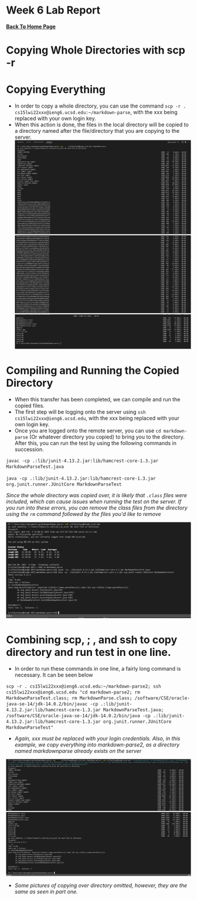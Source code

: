 # Week 6 Lab Report

[__Back To Home Page__](https://russmaster76.github.io/cse15l-lab-reports/)

# Copying Whole Directories with scp -r

# Copying Everything
- In order to copy a whole directory, you can use the command `scp -r . cs15lwi22xxx@ieng6.ucsd.edu:~/markdown-parse`, with the xxx being replaced with your own login key.
- When this action is done, the files in the local directory will be copied to a directory named after the file/directory that you are copying to the server.
![image](Lab6pic1.PNG)
![image](Lab6pic2.PNG)
![image](Lab6pic3.PNG)

# Compiling and Running the Copied Directory

- When this transfer has been completed, we can compile and run the copied files.
- The first step will be logging onto the server using `ssh cs15lwi22xxx@ieng6.ucsd.edu`, with the xxx being replaced with your own login key.
- Once you are logged onto the remote server, you can use `cd markdown-parse` (Or whatever directory you copied) to bring you to the directory. After this, you can run the test by using the following commands in succession.
```
javac -cp .:lib/junit-4.13.2.jar:lib/hamcrest-core-1.3.jar MarkdownParseTest.java

java -cp .:lib/junit-4.13.2.jar:lib/hamcrest-core-1.3.jar org.junit.runner.JUnitCore MarkdownParseTest
```
*Since the whole directory was copied over, it is likely that `.class` files were included, which can cause issues when running the test on the server. If you run into these errors, you can remove the class files from the directory using the `rm` command followed by the files you'd like to remove*

![image](Lab6pic4.PNG)

# Combining scp, ; , and ssh to copy directory and run test in one line.

- In order to run these commands in one line, a fairly long command is necessary. It can be seen below
```
scp -r . cs15lwi22xxx@ieng6.ucsd.edu:~/markdown-parse2; ssh cs15lwi22xxx@ieng6.ucsd.edu "cd markdown-parse2; rm MarkdownParseTest.class; rm MarkdownParse.class; /software/CSE/oracle-java-se-14/jdk-14.0.2/bin/javac -cp .:lib/junit-4.13.2.jar:lib/hamcrest-core-1.3.jar MarkdownParseTest.java; /software/CSE/oracle-java-se-14/jdk-14.0.2/bin/java -cp .:lib/junit-4.13.2.jar:lib/hamcrest-core-1.3.jar org.junit.runner.JUnitCore MarkdownParseTest"
```
- *Again, xxx must be replaced with your login credentials. Also, in this example, we copy everything into markdown-parse2, as a directory named markdownparse already exists on the server*

![image](Lab6pic5.PNG)
![image](Lab6pic6.PNG)
- *Some pictures of copying over directory omitted, however, they are the same as seen in part one.*